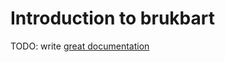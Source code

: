 # Introduction to brukbart

TODO: write [great documentation](http://jacobian.org/writing/what-to-write/)
